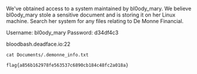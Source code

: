 We've obtained access to a system maintained by bl0ody_mary. We believe bl0ody_mary stole a sensitive document and is storing it on her Linux machine. Search her system for any files relating to De Monne Financial.

Username: bl0ody_mary Password: d34df4c3

bloodbash.deadface.io:22

```
cat Documents/.demonne_info.txt

flag{a856b162978fe563537c6890cb184c48fc2a018a}
```

